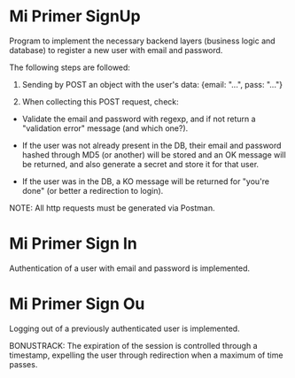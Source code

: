 # Mi Primer SignUp

Program to implement the necessary backend layers (business logic and database) to register a new user with email and password.

The following steps are followed:

1) Sending by POST an object with the user's data: {email: "...", pass: "..."}

2) When collecting this POST request, check:

- Validate the email and password with regexp, and if not return a "validation error" message (and which one?).

- If the user was not already present in the DB, their email and password hashed through MD5 (or another) will be stored and an OK message will be returned, and also generate a secret and store it for that user.

- If the user was in the DB, a KO message will be returned for "you're done" (or better a redirection to login).

NOTE: All http requests must be generated via Postman.

# Mi Primer Sign In

Authentication of a user with email and password is implemented.

# Mi Primer Sign Ou

Logging out of a previously authenticated user is implemented.

BONUSTRACK: The expiration of the session is controlled through a timestamp, expelling the user through redirection when a maximum of time passes.